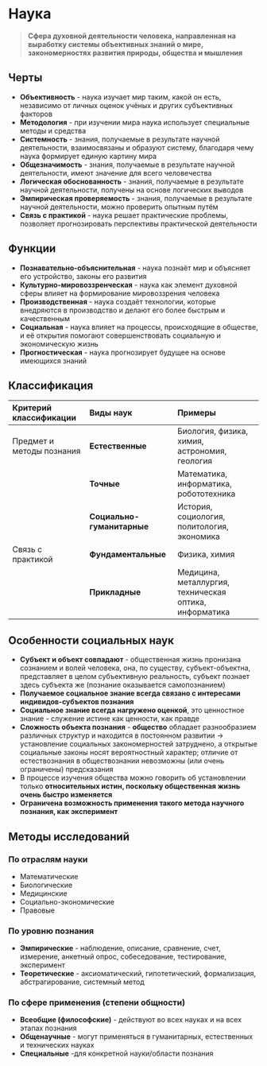 # Наука
> **Сфера духовной деятельности человека, направленная на выработку системы объективных знаний о мире, закономерностях развития природы, общества и мышления**

## Черты
- **Объективность** - наука изучает мир таким, какой он есть, независимо от личных оценок учёных и других субъективных факторов
- **Методология** - при изучении мира наука использует специальные методы и средства
- **Системность** - знания, получаемые в результате научной деятельности, взаимосвязаны и образуют систему, благодаря чему наука формирует единую картину мира
- **Общезначимость** - знания, получаемые в результате научной деятельности, имеют значение для всего человечества
- **Логическая обоснованность** - знания, получаемые в результате научной деятельности, получены на основе логических выводов
- **Эмпирическая проверяемость** - знания, получаемые в результате научной деятельности, можно проверить опытным путём
- **Связь с практикой** - наука решает практические проблемы, позволяет прогнозировать перспективы практической деятельности

## Функции
- **Познавательно-объяснительная** - наука познаёт мир и объясняет его устройство, законы его развития
- **Культурно-мировоззренческая** - наука как элемент духовной сферы влияет на формирование мировоззрения человека
- **Производственная** - наука создаёт технологии, которые внедряются в производство и делают его более быстрым и качественным
- **Социальная** - наука влияет на процессы, происходящие в обществе, и её открытия помогают совершенствовать социальную и экономическую жизнь
- **Прогностическая** - наука прогнозирует будущее на основе имеющихся знаний

## Классификация
|  Критерий классификации   | Виды наук              | Примеры                                                |
|:--------------------------|:-----------------------|:-------------------------------------------------------|
| Предмет и методы познания | **Естественные**           | Биология, физика, химия, астрономия, геология          |
|                           | **Точные**                 | Математика, информатика, робототехника                 |
|                           | **Социально-гуманитарные** | История, социология, политология, экономика            |
| Связь с практикой         | **Фундаментальные**        | Физика, химия                                          |
|                           | **Прикладные**             | Медицина, металлургия, техническая оптика, информатика |  

## Особенности социальных наук
- **Субъект и объект совпадают** - общественная жизнь пронизана сознанием и волей человека, она, по существу, субъект-объектна, представляет в целом субъективную реальность, субъект познает здесь субъекта же (познание оказывается самопознанием)
- **Получаемое социальное знание всегда связано с интересами индивидов-субъектов познания**
- **Социальное знание всегда нагружено оценкой**, это ценностное знание - служение истине как ценности, как правде
- **Сложность объекта познания** - **общество** обладает разнообразием различных структур и находится в постоянном развитии → установление социальных закономерностей затруднено, а открытые социальные законы носят вероятностный характер; отличие от естествознания в обществознании невозможны (или очень ограничены) предсказания
- В процессе изучения общества можно говорить об установлении только **относительных истин, поскольку общественная жизнь очень быстро изменяется**
- **Ограничена возможность применения такого метода научного познания, как эксперимент**

## Методы исследований

### По отраслям науки
- Математические
- Биологические
- Медицинские
- Социально-экономические
- Правовые

### По уровню познания
- **Эмпирические** - наблюдение, описание, сравнение, счет, измерение, анкетный опрос, собеседование, тестирование, эксперимент
- **Теоретические** - аксиоматический, гипотетический, формализация, абстрагирование, системный метод

### По сфере применения (степени общности)
- **Всеобщие (философские)** - действуют во всех науках и на всех этапах познания
- **Общенаучные** - могут применяться в гуманитарных, естественных и технических науках
- **Специальные** -для конкретной науки/области познания
